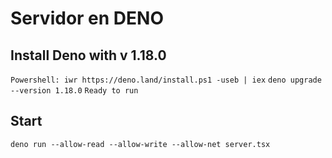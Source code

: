 # Servidor en DENO

## Install Deno with v 1.18.0

``` Powershell: iwr https://deno.land/install.ps1 -useb | iex ```
``` deno upgrade --version 1.18.0 ```
``` Ready to run ```

## Start

```deno run --allow-read --allow-write --allow-net server.tsx```

